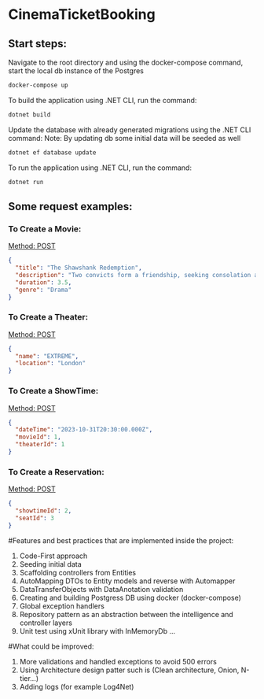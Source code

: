 # CinemaTicketBooking

## Start steps:

Navigate to the root directory and using the docker-compose command, start the local db instance of the Postgres

```bash
docker-compose up
```

To build the application using .NET CLI, run the command:
```bash
dotnet build
```

Update the database with already generated migrations using the .NET CLI command:
Note: By updating db some initial data will be seeded as well

```bash
dotnet ef database update
```

To run the application using .NET CLI, run the command:
```bash
dotnet run
```

## Some request examples:
### To Create a Movie:
[Method: POST](https://localhost:7044/api/Movies)
```json
{
  "title": "The Shawshank Redemption",
  "description": "Two convicts form a friendship, seeking consolation and, eventually, redemption through basic compassion",
  "duration": 3.5,
  "genre": "Drama"
}
```

### To Create a Theater:
[Method: POST](https://localhost:7044/api/Theaters)
```json
{
  "name": "EXTREME",
  "location": "London"
}
```

### To Create a ShowTime:
[Method: POST](https://localhost:7044/api/ShowTimes)
```json
{
  "dateTime": "2023-10-31T20:30:00.000Z",
  "movieId": 1,
  "theaterId": 1
}
```

### To Create a Reservation:
[Method: POST](https://localhost:7044/api/ShowTimes)
```json
{
  "showtimeId": 2,
  "seatId": 3
}
```

#Features and best practices that are implemented inside the project:
1. Code-First approach
2. Seeding initial data
3. Scaffolding controllers from Entities
4. AutoMapping DTOs to Entity models and reverse with Automapper
5. DataTransferObjects with DataAnotation validation
6. Creating and building Postgress DB using docker (docker-compose)
7. Global exception handlers
8. Repository pattern as an abstraction between the intelligence and controller layers
9. Unit test using xUnit library with InMemoryDb
...

#What could be improved:
1. More validations and handled exceptions to avoid 500 errors
2. Using Architecture design patter such is (Clean architecture, Onion, N-tier...)
3. Adding logs (for example Log4Net)
